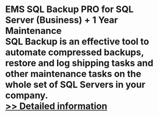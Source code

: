 # EMS SQL Backup PRO for SQL Server (Business) + 1 Year Maintenance<br />SQL Backup is an effective tool to automate compressed backups, restore and log shipping tasks and other maintenance tasks on the whole set of SQL Servers in your company.<br />[>> Detailed information](https://secure.shareit.com/shareit/product.html?productid=300529028&affiliateid=200057808)